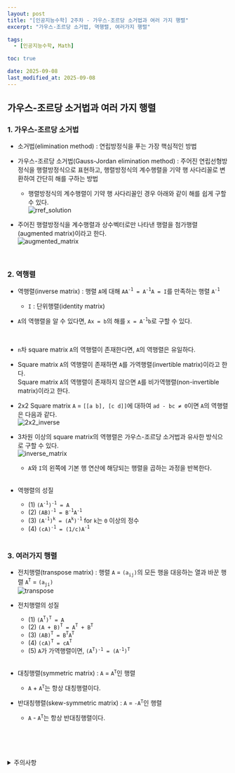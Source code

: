 ```yaml
---
layout: post
title: "[인공지능수학] 2주차 - 가우스-조르당 소거법과 여러 가지 행렬"
excerpt: "가우스-조르당 소거법, 역행렬, 여러가지 행렬"

tags:
  - [인공지능수학, Math]

toc: true

date: 2025-09-08
last_modified_at: 2025-09-08
---
```

## 가우스-조르당 소거법과 여러 가지 행렬
### 1. 가우스-조르당 소거법  
- 소거법(elimination method) : 연립방정식을 푸는 가장 핵심적인 방법  

- 가우스-조르당 소거법(Gauss-Jordan elimination method) : 주어진 연립선형방정식을 행렬방정식으로 표현하고, 행렬방정식의 계수행렬을 기약 행 사다리꼴로 변환하여 간단히 해를 구하는 방법

  - 행렬방정식의 계수행렬이 기약 행 사다리꼴인 경우 아래와 같이 해를 쉽게 구할 수 있다.  
  ![rref_solution][def]  

- 주어진 행렬방정식을 계수행렬과 상수벡터로만 나타낸 행렬을 첨가행렬(augmented matrix)이라고 한다.  
![augmented_matrix][def2]  

<br>

### 2. 역행렬
- 역행렬(inverse matrix) : 행렬 `A`에 대해 `AA`<sup>`-1`</sup>` = A`<sup>`-1`</sup>`A = I`를 만족하는 행렬 `A`<sup>`-1`</sup>  
  - `I` : 단위행렬(identity matrix)  

- `A`의 역행렬을 알 수 있다면, `Ax = b`의 해를 `x = A`<sup>`-1`</sup>`b`로 구할 수 있다.  

<br>

- `n`차 square matrix `A`의 역행렬이 존재한다면, `A`의 역행렬은 유일하다.

- Square matrix `A`의 역행렬이 존재하면 `A`를 가역행렬(invertible matrix)이라고 한다.  
Square matrix `A`의 역행렬이 존재하지 않으면 `A`를 비가역행렬(non-invertible matrix)이라고 한다.  

- 2x2 Square matrix `A` = `[[a b], [c d]]`에 대하여 `ad - bc ≠ 0`이면 `A`의 역행렬은 다음과 같다.  
![2x2_inverse][def3]  

- 3차원 이상의 square matrix의 역행렬은 가우스-조르당 소거법과 유사한 방식으로 구할 수 있다.  
![inverse_matrix][def4]  
  - `A`와 `I`의 왼쪽에 기본 행 연산에 해당되는 행렬을 곱하는 과정을 반복한다.  

  <br>

- 역행렬의 성질
  - (1) `(A`<sup>`-1`</sup>`)`<sup>`-1`</sup>` = A`  
  - (2) `(AB)`<sup>`-1`</sup>` = B`<sup>`-1`</sup>`A`<sup>`-1`</sup>  
  - (3) `(A`<sup>`-1`</sup>`)`<sup>`k`</sup>` = (A`<sup>`k`</sup>`)`<sup>`-1`</sup> for `k`는 `0` 이상의 정수  
  - (4) `(cA)`<sup>`-1`</sup>` = (1/c)A`<sup>`-1`</sup>  

  <br>

### 3. 여러가지 행렬
- 전치행렬(transpose matrix) : 행렬 `A` = `(a`<sub>`ij`</sub>`)`의 모든 행을 대응하는 열과 바꾼 행렬 `A`<sup>`T`</sup> = `(a`<sub>`ji`</sub>`)`  
![transpose][def5]  

- 전치행렬의 성질
  - (1) `(A`<sup>`T`</sup>`)`<sup>`T`</sup>` = A`  
  - (2) `(A + B)`<sup>`T`</sup>` = A`<sup>`T`</sup>` + B`<sup>`T`</sup>  
  - (3) `(AB)`<sup>`T`</sup>` = B`<sup>`T`</sup>`A`<sup>`T`</sup>
  - (4) `(cA)`<sup>`T`</sup>` = cA`<sup>`T`</sup>  
  - (5) `A`가 가역행렬이면, `(A`<sup>`T`</sup>`)`<sup>`-1`</sup>` = (A`<sup>`-1`</sup>`)`<sup>`T`</sup>  

  <br>

- 대칭행렬(symmetric matrix) : `A` = `A`<sup>`T`</sup>인 행렬  
  - `A` + `A`<sup>`T`</sup>는 항상 대칭행렬이다.  
- 반대칭행렬(skew-symmetric matrix) : `A` = `-A`<sup>`T`</sup>인 행렬  
  - `A` - `A`<sup>`T`</sup>는 항상 반대칭행렬이다.  

<br>
<br>
<br>
<br>
<details>
<summary>주의사항</summary>
<div markdown=   "1">

이 포스팅은 강원대학교 이구연 교수님의 인공지능수학 수업을 들으며 내용을 정리 한 것입니다.  
수업 내용에 대한 저작권은 교수님께 있으니,  
다른 곳으로의 무분별한 내용 복사를 자제해 주세요.

</div>
</details> 

[def]: https://i.imgur.com/Vy2OsS5.png
[def2]: https://i.imgur.com/yohzqqM.png
[def3]: https://i.imgur.com/ZRbLoIN.png
[def4]: https://i.imgur.com/VCoETDC.png
[def5]: https://i.imgur.com/b3D0r5O.png